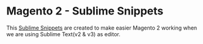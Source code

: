 # Magento 2 - Sublime Snippets

This [Sublime Snippets](http://docs.sublimetext.info/en/latest/extensibility/snippets.html) are created to make easier Magento 2 working when we are using Sublime Text(v2 & v3) as editor.
